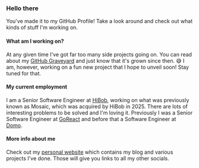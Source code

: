 ### Hello there

You've made it to my GitHub Profile! Take a look around and check out what kinds of stuff I'm working on.

#### What am I working on?

At any given time I've got far too many side projects going on. You can read about my [GitHub Graveyard](https://johnbwoodruff.com/posts/my-github-graveyard/) and just know that it's grown since then. 😅 I am, however, working on a fun new project that I hope to unveil soon! Stay tuned for that.

#### My current employment

I am a Senior Software Engineer at [HiBob](https://www.hibob.com/), working on what was previously known as Mosaic, which was acquired by HiBob in 2025. There are lots of interesting problems to be solved and I'm loving it. Previously I was a Senior Software Engineer at [GoReact](https://get.goreact.com) and before that a Software Engineer at [Domo](https://domo.com).

#### More info about me

Check out my [personal website](https://johnbwoodruff.com) which contains my blog and various projects I've done. Those will give you links to all my other socials.
